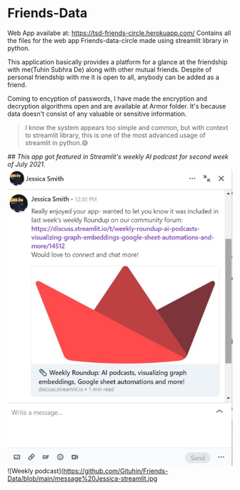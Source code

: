 # Friends-Data
Web App availabe at: https://tsd-friends-circle.herokuapp.com/
Contains all the files for the web app Friends-data-circle made using streamlit library in python.

This application basically provides a platform for a glance at the friendship with me(Tuhin Subhra De) along with other mutual friends.
Despite of personal friendship with me it is open to all, anybody can be added as a friend.

Coming to encyption of passwords, I have made the encryption and decryption algorithms open and are available at Armor folder. It's because data doesn't consist of any valuable or sensitive information.

>I know the system appears too simple and common, but with context to streamlit library, this is one of the most advanced usage of streamlit in python.😅

_## This app got featured in Streamlit's weekly AI podcast for second week of July 2021._
![Message from Marketing Asoociate](https://github.com/Gituhin/Friends-Data/blob/main/message%20Jessica-streamlit.jpg)
![Weekly podcast](https://github.com/Gituhin/Friends-Data/blob/main/message%20Jessica-streamlit.jpg
